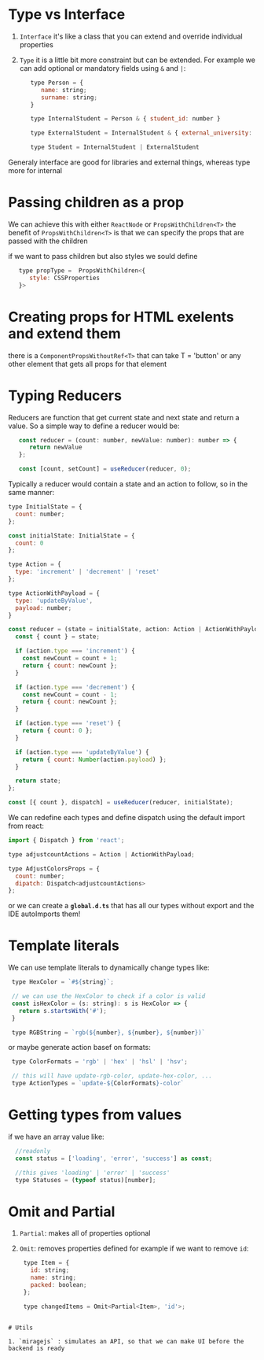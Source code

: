 # Type vs Interface

1. `Interface`
   it's like a class that you can extend and override individual
   properties

2. `Type`
   it is a little bit more constraint but can be extended. For example we
   can add optional or mandatory fields using `&` and `|`:

   ```Javascript
      type Person = {
         name: string;
         surname: string;
      }

      type InternalStudent = Person & { student_id: number }

      type ExternalStudent = InternalStudent & { external_university: string }

      type Student = InternalStudent | ExternalStudent
   ```

Generaly interface are good for libraries and external things, whereas
type more for internal

# Passing children as a prop

We can achieve this with either `ReactNode` or `PropsWithChildren<T>`
the benefit of `PropsWithChildren<T>` is that we can specify the props that are
passed with the children

if we want to pass children but also styles we sould define

```Javascript
   type propType =  PropsWithChildren<{
      style: CSSProperties
   }>
```

# Creating props for HTML exelents and extend them

there is a `ComponentPropsWithoutRef<T>` that can take T = 'button' or
any other element that gets all props for that element

# Typing Reducers

Reducers are function that get current state and next state and return a value. So a
simple way to define a reducer would be:

```Javascript
   const reducer = (count: number, newValue: number): number => {
      return newValue
   };

   const [count, setCount] = useReducer(reducer, 0);
```

Typically a reducer would contain a state and an action to follow, so in the same
manner:

```Javascript
type InitialState = {
  count: number;
};

const initialState: InitialState = {
  count: 0
};

type Action = {
  type: 'increment' | 'decrement' | 'reset'
};

type ActionWithPayload = {
  type: 'updateByValue',
  payload: number;
}

const reducer = (state = initialState, action: Action | ActionWithPayload) => {
  const { count } = state;

  if (action.type === 'increment') {
    const newCount = count + 1;
    return { count: newCount };
  }

  if (action.type === 'decrement') {
    const newCount = count - 1;
    return { count: newCount };
  }

  if (action.type === 'reset') {
    return { count: 0 };
  }

  if (action.type === 'updateByValue') {
    return { count: Number(action.payload) };
  }

  return state;
};

const [{ count }, dispatch] = useReducer(reducer, initialState);
```

We can redefine each types and define dispatch using the default import from react:

```Javascript
import { Dispatch } from 'react';

type adjustcountActions = Action | ActionWithPayload;

type AdjustColorsProps = {
  count: number;
  dipatch: Dispatch<adjustcountActions>
};
```

or we can create a **`global.d.ts`** that has all our types without export
and the IDE autoImports them!

# Template literals

We can use template literals to dynamically change types like:

```Javascript
 type HexColor = `#${string}`;

 // we can use the HexColor to check if a color is valid
 const isHexColor = (s: string): s is HexColor => {
   return s.startsWith('#');
 }

 type RGBString = `rgb(${number}, ${number}, ${number})`
```

or maybe generate action basef on formats:

```Javascript
 type ColorFormats = 'rgb' | 'hex' | 'hsl' | 'hsv';

 // this will have update-rgb-color, update-hex-color, ...
 type ActionTypes = `update-${ColorFormats}-color`

```

# Getting types from values

if we have an array value like:

```Javascript
  //readonly
  const status = ['loading', 'error', 'success'] as const;

  //this gives 'loading' | 'error' | 'success'
  type Statuses = (typeof status)[number];
```

# Omit and Partial

1. `Partial`: makes all of properties optional

2. `Omit`: removes properties defined
   for example if we want to remove `id`:

   ```Javascript
    type Item = {
      id: string;
      name: string;
      packed: boolean;
    };

    type changedItems = Omit<Partial<Item>, 'id'>;
   ```

```

# Utils

1. `miragejs` : simulates an API, so that we can make UI before the backend is ready
```
